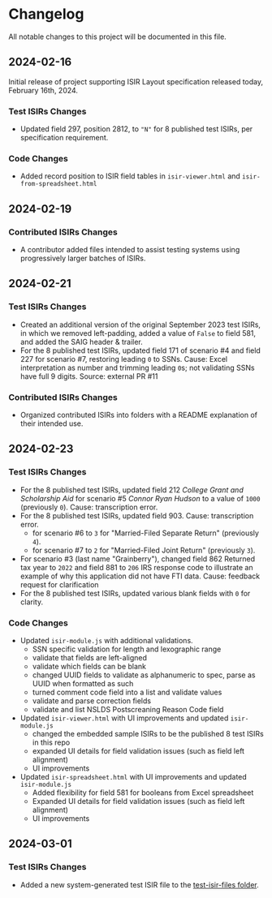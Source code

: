 # Changelog

All notable changes to this project will be documented in this file.

## 2024-02-16

Initial release of project supporting ISIR Layout specification released today, February 16th, 2024.

### Test ISIRs Changes

- Updated field 297, position 2812, to `"N"` for 8 published test ISIRs, per specification requirement.

### Code Changes

- Added record position to ISIR field tables in `isir-viewer.html` and `isir-from-spreadsheet.html`

## 2024-02-19

### Contributed ISIRs Changes

- A contributor added files intended to assist testing systems using progressively larger batches of ISIRs.

## 2024-02-21

### Test ISIRs Changes

- Created an additional version of the original September 2023 test ISIRs, in which we removed left-padding, added a value of `False` to field 581, and added the SAIG header & trailer.
- For the 8 published test ISIRs, updated field 171 of scenario #4 and field 227 for scenario #7, restoring leading `0` to SSNs. Cause: Excel interpretation as number and trimming leading `0`s; not validating SSNs have full 9 digits. Source: external PR #11

### Contributed ISIRs Changes

- Organized contributed ISIRs into folders with a README explanation of their intended use.

## 2024-02-23

### Test ISIRs Changes

- For the 8 published test ISIRs, updated field 212 _College Grant and Scholarship Aid_ for scenario #5 _Connor Ryan Hudson_ to a value of `1000` (previously `0`). Cause: transcription error.
- For the 8 published test ISIRs, updated field 903. Cause: transcription error.
    - for scenario #6 to `3` for "Married-Filed Separate Return" (previously `4`).
    - for scenario #7 to `2` for "Married-Filed Joint Return" (previously `3`).
- For scenario #3 (last name "Grainberry"), changed field 862 Returned tax year to `2022` and field 881 to `206` IRS response code to illustrate an example of why this application did not have FTI data. Cause: feedback request for clarification
- For the 8 published test ISIRs, updated various blank fields with `0` for clarity.

### Code Changes

- Updated `isir-module.js` with additional validations.
    - SSN specific validation for length and lexographic range
    - validate that fields are left-aligned 
    - validate which fields can be blank
    - changed UUID fields to validate as alphanumeric to spec, parse as UUID when formatted as such
    - turned comment code field into a list and validate values
    - validate and parse correction fields
    - validate and list NSLDS Postscreaning Reason Code field
- Updated `isir-viewer.html` with UI improvements and updated `isir-module.js`
    - changed the embedded sample ISIRs to be the published 8 test ISIRs in this repo
    - expanded UI details for field validation issues (such as field left alignment)
    - UI improvements
- Updated `isir-spreadsheet.html` with UI improvements and updated `isir-module.js`
    - Added flexibility for field 581 for booleans from Excel spreadsheet
    - Expanded UI details for field validation issues (such as field left alignment)
    - UI improvements
 
## 2024-03-01

### Test ISIRs Changes

- Added a new system-generated test ISIR file to the [test-isir-files folder](/test-isir-files).

